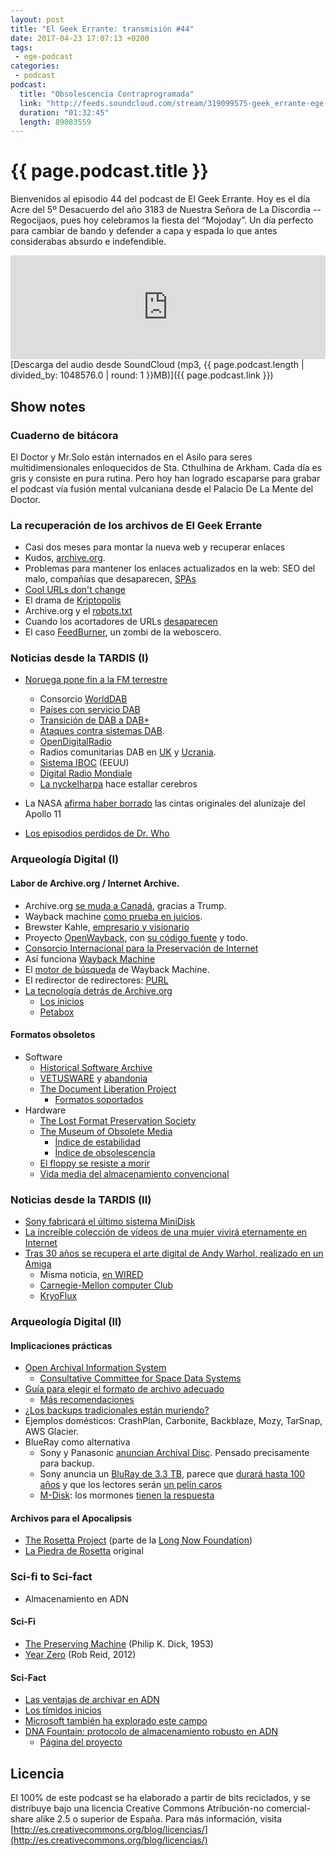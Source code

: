 ```yaml
---
layout: post
title: "El Geek Errante: transmisión #44"
date: 2017-04-23 17:07:13 +0200
tags:
 - ege-podcast
categories:
 - podcast
podcast:
  title: "Obsolescencia Contraprogramada"
  link: "http://feeds.soundcloud.com/stream/319099575-geek_errante-ege-podcast-ep44.mp3"
  duration: "01:32:45"
  length: 89083559
---
```


# {{ page.podcast.title }}
Bienvenidos al episodio 44 del podcast de El Geek Errante. Hoy es el día Acre del 5º Desacuerdo del año 3183 de Nuestra Señora de La Discordia -- Regocijaos, pues hoy celebramos la fiesta del  “Mojoday”. Un día perfecto para cambiar de bando y defender a capa y espada lo que antes considerabas absurdo e indefendible.

<iframe width="100%" height="166" scrolling="no" frameborder="no" src="https://w.soundcloud.com/player/?url=https%3A//api.soundcloud.com/tracks/303047851&amp;color=ff5500&amp;auto_play=false&amp;hide_related=false&amp;show_comments=true&amp;show_user=true&amp;show_reposts=false"></iframe>
[Descarga del audio desde SoundCloud (mp3, {{ page.podcast.length | divided_by: 1048576.0 | round: 1 }}MB)]({{ page.podcast.link }})

## Show notes

### Cuaderno de bitácora
El Doctor y Mr.Solo están internados en el Asilo para seres multidimensionales enloquecidos de Sta. Cthulhina de Arkham. Cada día es gris y consiste en pura rutina. Pero hoy han logrado escaparse para grabar el podcast vía fusión mental vulcaniana desde el Palacio De La Mente del Doctor.

### La recuperación de los archivos de El Geek Errante
- Casi dos meses para montar la nueva web y recuperar enlaces
- Kudos, [archive.org](https://archive.org/).
- Problemas para mantener los enlaces actualizados en la web: SEO del malo, compañías que desaparecen, [SPAs](https://medium.com/@stilkov/why-i-hate-your-single-page-app-f08bb4ff9134)
- [Cool URLs don't change](https://www.w3.org/Provider/Style/URI)
- El drama de [Kriptopolis](https://twitter.com/kriptopolis)
- Archive.org y el [robots.txt](https://tech.slashdot.org/story/17/04/23/0027207/should-archiveorg-ignore-robotstxt-directives-and-cache-everything)
- Cuando los acortadores de URLs [desaparecen](https://techcrunch.com/2009/08/14/following-the-trim-incident-301works-is-ready-to-insure-shortened-urls/)
- El caso [FeedBurner](https://en.wikipedia.org/wiki/FeedBurner), un zombi de la weboscero.

### Noticias desde la TARDIS (I)
- [Noruega pone fin a la FM terrestre](http://www.bbc.com/mundo/noticias/2015/04/150421_tecnologia_noruega_radio_fm_cambio_digital_ig)
  - Consorcio [WorldDAB](https://www.worlddab.org/)
  - [Países con servicio DAB](https://en.wikipedia.org/wiki/Countries_using_DAB/DMB)
  - [Transición de DAB a DAB+](https://media.info/radio/opinion/dab-and-dab-the-differences-and-its-use-in-the-uk)
  - [Ataques contra sistemas DAB](https://www.youtube.com/watch?v=ryNtz1nxmO4).
  - [OpenDigitalRadio](http://www.opendigitalradio.org/)
  - Radios comunitarias DAB en [UK](https://www.theregister.co.uk/2013/08/06/open_source_hacks_dab_to_the_masses/) y [Ucrania](http://tipok.org.ua/node/41).
  - [Sistema IBOC](https://es.wikipedia.org/wiki/In-band_on-channel) (EEUU)
  - [Digital Radio Mondiale](https://en.wikipedia.org/wiki/Digital_Radio_Mondiale)
  - [La nyckelharpa](https://www.youtube.com/watch?v=X1tWXz_dqIE) hace estallar cerebros

- La NASA [afirma haber borrado](http://www.reuters.com/article/us-nasa-tapes-idUSTRE56F5MK20090716) las cintas originales del alunizaje del Apollo 11

- [Los episodios perdidos de Dr. Who](https://en.wikipedia.org/wiki/Doctor_Who_missing_episodes)

### Arqueología Digital (I)

#### Labor de Archive.org / Internet Archive.
- Archive.org [se muda a Canadá](https://blog.archive.org/2016/11/29/help-us-keep-the-archive-free-accessible-and-private/), gracias a Trump.
- Wayback machine [como prueba en juicios](https://tech.slashdot.org/story/16/05/19/160220/federal-judge-says-internet-archives-wayback-machine-a-perfectly-legitimate-source-of-evidence).
- Brewster Kahle, [empresario y visionario](http://www.newyorker.com/magazine/2015/01/26/cobweb)
- Proyecto [OpenWayback](http://www.netpreserve.org/openwayback), con [su código fuente](https://github.com/internetarchive/wayback) y todo.
- [Consorcio Internacional para la Preservación de Internet](https://en.wikipedia.org/wiki/International_Internet_Preservation_Consortium)
- Así funciona [Wayback Machine](https://www.quora.com/How-much-data-does-Wayback-Machine-store)
- El [motor de búsqueda](https://gizmodo.com/the-wayback-machine-is-getting-a-search-engine-1739099940) de Wayback Machine.
- El redirector de redirectores: [PURL](https://en.wikipedia.org/wiki/Persistent_uniform_resource_locator)
- [La tecnología detrás de Archive.org](http://www.enterprisestorageforum.com/technology/features/article.php/3633256/The-Wayback-Machine-From-Petabytes-to-PetaBoxes.htm)
  - [Los inicios](https://www.linux.com/news/behind-wayback-machine)
  - [Petabox](https://archive.org/web/petabox.php)

#### Formatos obsoletos
- Software
  - [Historical Software Archive](https://archive.org/details/historicalsoftware)
  - [VETUSWARE](http://vetusware.com/) y [abandonia](http://www.abandonia.com/)
  - [The Document Liberation Project](http://www.documentliberation.org/about/)
    - [Formatos soportados](https://wiki.documentfoundation.org/DLP/Libraries#Suggested_formats)
- Hardware
  - [The Lost Format Preservation Society](http://www.experimentaljetset.nl/archive/lostformats)
  - [The Museum of Obsolete Media](http://www.obsoletemedia.org/)
    - [Índice de estabilidad](http://www.obsoletemedia.org/media-preservation/media-stability-ratings/)
    - [Índice de obsolescencia](http://www.obsoletemedia.org/media-preservation/obsolescence-ratings/)
  - [El floppy se resiste a morir](http://www.digitaltrends.com/computing/why-do-floppy-disks-still-exist-the-world-isnt-ready-to-move-on/)
  - [Vida media del almacenamiento convencional](http://www.storagecraft.com/blog/data-storage-lifespan/)

### Noticias desde la TARDIS (II)
- [Sony fabricará el último sistema MiniDisk](http://www.bbc.com/news/technology-21297024)
- [La increíble colección de vídeos de una mujer vivirá eternamente en Internet](https://www.dailydot.com/upstream/marion-stokes-vhs-internet-archive-input/)
- [Tras 30 años se recupera el arte digital de Andy Warhol, realizado en un Amiga](http://www.theverge.com/2014/4/24/5646554/andy-warhols-lost-amiga-computer-art-photo-essay)
  - Misma noticia, [en WIRED](https://www.wired.com/2014/05/watch-andy-warhol-computer-art/)
  - [Carnegie-Mellon computer Club](http://www.club.cc.cmu.edu/)
  - [KryoFlux](http://www.kryoflux.com/)

### Arqueología Digital (II)

#### Implicaciones prácticas
- [Open Archival Information System](https://en.wikipedia.org/wiki/Open_Archival_Information_System)
  - [Consultative Committee for Space Data Systems](https://en.wikipedia.org/wiki/Consultative_Committee_for_Space_Data_Systems)
- [Guía para elegir el formato de archivo adecuado](https://en.wikibooks.org/wiki/Choosing_The_Right_File_Format/Print_version)
  - [Más recomendaciones](https://en.wikibooks.org/wiki/Choosing_The_Right_File_Format/Print_version#Quick_Guide_to_recommended_formats)
- [¿Los backups tradicionales están muriendo?](http://www.backupreview.info/2016/08/24/legacy-storage-dead-or-alive/)
- Ejemplos domésticos: CrashPlan, Carbonite, Backblaze, Mozy, TarSnap, AWS Glacier.
- BlueRay como alternativa
  - Sony y Panasonic [anuncian Archival Disc](http://www.theinquirer.net/inquirer/news/2333250/sony-and-panasonic-unveil-archival-disc-as-blu-ray-successor). Pensado precisamente para backup.
  - Sony anuncia un [BluRay de 3.3 TB](http://www.techhive.com/article/3057230/storage/sony-cranks-up-optical-disc-storage-to-33tb.html), parece que [durará hasta 100 años](http://www.hardwarezone.com.sg/tech-news-sony-s-latest-33tb-archiving-storage-system-boasts-shelf-life-100-years) y que los lectores serán [un pelín caros](http://www.visuals.co.uk/5013743-odsd280u.html)
  - [M-Disk](http://www.mdisc.com/): los mormones [tienen la respuesta](http://ask.lib.byu.edu/a.php?qid=309884)

#### Archivos para el Apocalipsis
- [The Rosetta Project](http://rosettaproject.org/) (parte de la [Long Now Foundation](http://longnow.org/))
- [La Piedra de Rosetta](https://en.wikipedia.org/wiki/Rosetta_Stone) original

### Sci-fi to Sci-fact
- Almacenamiento en ADN

#### Sci-Fi
- [The Preserving Machine](https://www.goodreads.com/book/show/1902160.The_Preserving_Machine) (Philip K. Dick, 1953)
- [Year Zero](https://www.goodreads.com/book/show/12953520-year-zero) (Rob Reid, 2012)

#### Sci-Fact
- [Las ventajas de archivar en ADN](http://www.bbc.com/mundo/noticias/2013/01/130124_ventajas_archivar_documentos_adn)
- [Los tímidos inicios](http://www.bbc.com/future/story/20130724-saving-civilisation-in-one-room)
- [Microsoft también ha explorado este campo](https://www.technologyreview.com/s/601851/microsoft-reports-a-big-leap-forward-for-dna-data-storage/)
- [DNA Fountain: protocolo de almacenamiento robusto en ADN](http://science.sciencemag.org/content/355/6328/950.full)
  - [Página del proyecto](http://dnafountain.teamerlich.org/)

## Licencia
El 100% de este podcast se ha elaborado a partir de bits reciclados, y se distribuye bajo una licencia Creative Commons Atribución-no comercial-share alike 2.5 o superior de España. Para más información, visita [http://es.creativecommons.org/blog/licencias/](http://es.creativecommons.org/blog/licencias/)

